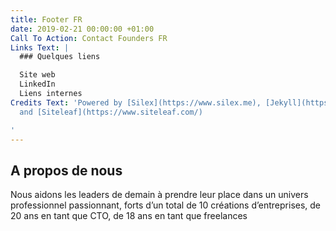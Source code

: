 ```yaml
---
title: Footer FR
date: 2019-02-21 00:00:00 +01:00
Call To Action: Contact Founders FR
Links Text: |
  ### Quelques liens

  Site web
  LinkedIn
  Liens internes
Credits Text: 'Powered by [Silex](https://www.silex.me), [Jekyll](https://jekyllrb.com/)
  and [Siteleaf](https://www.siteleaf.com/)

'
---
```


## A propos de nous

Nous aidons les leaders de demain à prendre leur place dans un univers professionnel passionnant, forts d’un total de 10 créations d’entreprises, de 20 ans en tant que CTO, de 18 ans en tant que freelances

